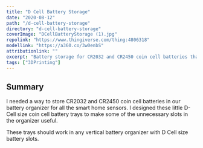 ```yaml
---
title: "D Cell Battery Storage"
date: "2020-08-12"
path: "/d-cell-battery-storage"
directory: "d-cell-battery-storage"
coverImage: "DCellBatteryStorage (1).jpg"
repolink: "https://www.thingiverse.com/thing:4806318"
modellink: "https://a360.co/3w0enbS"
attributionlink: ""
excerpt: "Battery storage for CR2032 and CR2450 coin cell batteries that fits in a D Cell battery slot."
tags: ["3DPrinting"]
---
```


## Summary

I needed a way to store CR2032 and CR2450 coin cell batteries in our battery organizer for all the smart home sensors. I designed these little D-Cell size coin cell battery trays to make some of the unnecessary slots in the organizer useful.

These trays should work in any vertical battery organizer with D Cell size battery slots.